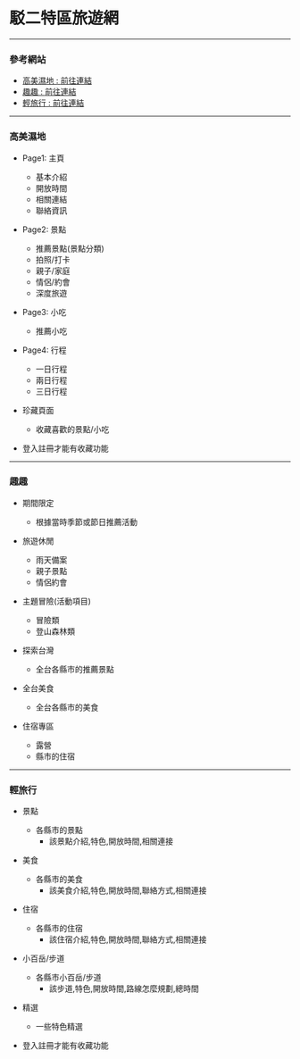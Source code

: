 # 駁二特區旅遊網
***
### 參考網站
- [高美濕地 : ](#高美濕地)[前往連結](https://yu-20-10.github.io/layout_gaomei/collection.html)
- [趣趣 : ](#趣趣)[前往連結](https://www.treatrip.com/kaohsiung/)
- [輕旅行 : ](#輕旅行)[前往連結](https://travel.yam.com/info/%E9%AB%98%E9%9B%84%E6%99%AF%E9%BB%9E/)
  
***

### 高美濕地
* Page1: 主頁
  * 基本介紹
  * 開放時間
  * 相關連結
  * 聯絡資訊 
  
* Page2: 景點
  * 推薦景點(景點分類)
  * 拍照/打卡
  * 親子/家庭
  * 情侶/約會
  * 深度旅遊
  
* Page3: 小吃
  * 推薦小吃
  
* Page4: 行程
  * 一日行程
  * 兩日行程
  * 三日行程
  
* 珍藏頁面
  * 收藏喜歡的景點/小吃

* 登入註冊才能有收藏功能
***

### 趣趣
* 期間限定
  * 根據當時季節或節日推薦活動
  
* 旅遊休閒
  * 雨天備案
  * 親子景點
  * 情侶約會
  
* 主題冒險(活動項目)
  * 冒險類
  * 登山森林類
  
* 探索台灣
  * 全台各縣市的推薦景點
  
* 全台美食
  * 全台各縣市的美食
  
* 住宿專區
  * 露營
  * 縣市的住宿

***

### 輕旅行
* 景點
  * 各縣市的景點
    * 該景點介紹,特色,開放時間,相關連接
  
* 美食
  * 各縣市的美食
    * 該美食介紹,特色,開放時間,聯絡方式,相關連接
  
* 住宿
  * 各縣市的住宿
    * 該住宿介紹,特色,開放時間,聯絡方式,相關連接
  
* 小百岳/步道
  * 各縣市小百岳/步道
    * 該步道,特色,開放時間,路線怎麼規劃,總時間
  
* 精選
  * 一些特色精選

* 登入註冊才能有收藏功能